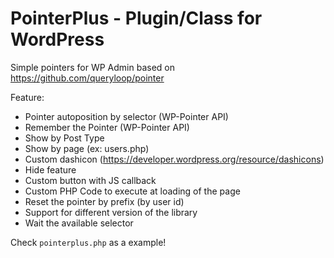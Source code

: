 PointerPlus - Plugin/Class for WordPress
=======

Simple pointers for WP Admin based on https://github.com/queryloop/pointer

Feature:

* Pointer autoposition by selector (WP-Pointer API)
* Remember the Pointer  (WP-Pointer API)
* Show by Post Type
* Show by page (ex: users.php)
* Custom dashicon (https://developer.wordpress.org/resource/dashicons)
* Hide feature
* Custom button with JS callback
* Custom PHP Code to execute at loading of the page
* Reset the pointer by prefix (by user id)
* Support for different version of the library
* Wait the available selector

Check `pointerplus.php` as a example!